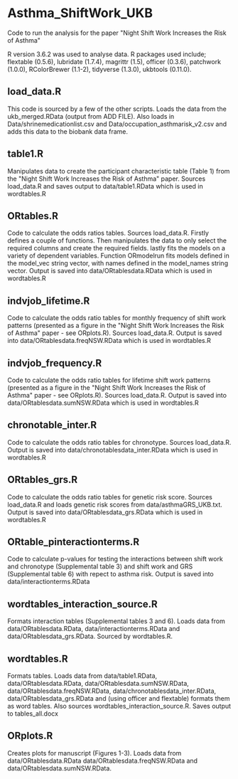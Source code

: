 # Asthma_ShiftWork_UKB
Code to run the analysis for the paper "Night Shift Work Increases the Risk of Asthma"

R version 3.6.2 was used to analyse data. R packages used include; flextable (0.5.6),  lubridate (1.7.4), magrittr (1.5), officer (0.3.6), patchwork (1.0.0), RColorBrewer (1.1-2), tidyverse (1.3.0), ukbtools (0.11.0).

## load_data.R

This code is sourced by a few of the other scripts. Loads the data from the ukb_merged.RData (output from ADD FILE). Also loads in Data/shrinemedicationlist.csv and Data/occupation_asthmarisk_v2.csv and adds this data to the biobank data frame.

## table1.R

Manipulates data to create the participant characteristic table (Table 1) from the "Night Shift Work Increases the Risk of Asthma" paper. Sources load_data.R and saves output to data/table1.RData which is used in wordtables.R

## ORtables.R

Code to calculate the odds ratios tables. Sources load_data.R. Firstly defines a couple of functions. Then manipulates the data to only select the required columns and create the required fields. lastly fits the models on a variety of dependent variables. Function ORmodelrun fits models defined in the model_vec string vector, with names defined in the model_names string vector. Output is saved into data/ORtablesdata.RData which is used in wordtables.R

## indvjob_lifetime.R

Code to calculate the odds ratio tables for monthly frequency of shift work patterns (presented as a figure in the "Night Shift Work Increases the Risk of Asthma" paper - see ORplots.R). Sources load_data.R. Output is saved into data/ORtablesdata.freqNSW.RData which is used in wordtables.R

## indvjob_frequency.R

Code to calculate the odds ratio tables for lifetime shift work patterns (presented as a figure in the "Night Shift Work Increases the Risk of Asthma" paper - see ORplots.R). Sources load_data.R. Output is saved into data/ORtablesdata.sumNSW.RData which is used in wordtables.R

## chronotable_inter.R

Code to calculate the odds ratio tables for chronotype. Sources load_data.R. Output is saved into data/chronotablesdata_inter.RData which is used in wordtables.R

## ORtables_grs.R

Code to calculate the odds ratio tables for genetic risk score. Sources load_data.R and loads genetic risk scores from data/asthmaGRS_UKB.txt. Output is saved into data/ORtablesdata_grs.RData which is used in wordtables.R

## ORtable_pinteractionterms.R

Code to calculate p-values for testing the interactions between shift work and chronotype (Supplemental table 3) and shift work and GRS (Supplemental table 6) with repect to asthma risk. Output is saved into data/interactionterms.RData

## wordtables_interaction_source.R

Formats interaction tables (Supplemental tables 3 and 6). Loads data from data/ORtablesdata.RData, data/interactionterms.RData and data/ORtablesdata_grs.RData. Sourced by wordtables.R.

## wordtables.R

Formats tables. Loads data from data/table1.RData, data/ORtablesdata.RData, data/ORtablesdata.sumNSW.RData, data/ORtablesdata.freqNSW.RData, data/chronotablesdata_inter.RData, data/ORtablesdata_grs.RData and (using officer and flextable) formats them as word tables. Also sources wordtables_interaction_source.R. Saves output to tables_all.docx

## ORplots.R

Creates plots for manuscript (Figures 1-3). Loads data from data/ORtablesdata.RData data/ORtablesdata.freqNSW.RData and data/ORtablesdata.sumNSW.RData.
